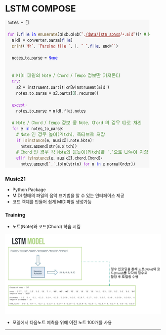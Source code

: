 # LSTM COMPOSE

![1.PNG](https://github.com/soowoong0329/LSTM-Compose/blob/master/img/1.PNG?raw=true)

### Music21

* Python Package
* MIDI 형태의 파일의 음악 표기법을 알 수 있는 인터페이스 제공
* 코드 객체를 만들어 쉽게 MIDI파일 생성가능

### Training

* 노트(Note)와 코드(Chord) 학습 시킴

![3.PNG](https://github.com/soowoong0329/LSTM-Compose/blob/master/img/3.PNG?raw=true)

* 모델에서 다음노트 예측을 위해 이전 노트 100개를 사용

---

